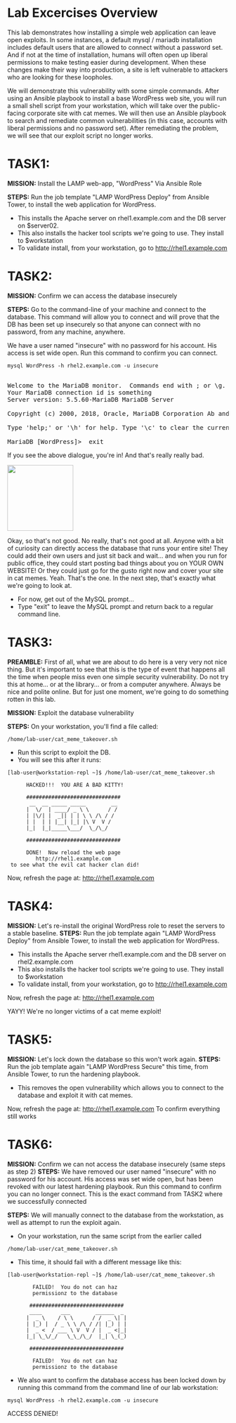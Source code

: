 # Lab Excercises Overview
This lab demonstrates how installing a simple web application can leave open exploits.  In some instances, a default mysql / mariadb installation includes default users that are allowed to connect without a password set.  And if not at the time of installation, humans will often open up liberal permissions to make testing easier during development.  When these changes make their way into production, a site is left vulnerable to attackers who are looking for these loopholes.

We will demonstrate this vulnerability with some simple commands.  After using an Ansible playbook to install a base WordPress web site, you will run a small shell script from your workstation, which will take over the public-facing corporate site with cat memes.  We will then use an Ansible playbook to search and remediate common vulnerabilities (in this case, accounts with liberal permissions and no password set).  After remediating the problem, we will see that our exploit script no longer works.


# TASK1:
__MISSION:__  Install the LAMP web-app, "WordPress" Via Ansible Role

__STEPS:__	Run the job template "LAMP WordPress Deploy" from Ansible Tower, to install the web application for WordPress.  

- This installs the Apache server on rhel1.example.com and the DB server on $server02.
- This also installs the hacker tool scripts we're going to use.  They install to $workstation
- To validate install, from your workstation, go to http://rhel1.example.com


# TASK2:	
__MISSION:__  Confirm we can access the database insecurely

__STEPS:__	Go to the command-line of your machine and connect to the database.  This command will allow you to connect and will prove that the DB has been set up insecurely so that anyone can connect with no password, from any machine, anywhere.

We have a user named "insecure" with no password for his account.  His access is set wide open.  Run this command to confirm you can connect.

```mysql WordPress -h rhel2.example.com -u insecure```
<pre>

Welcome to the MariaDB monitor.  Commands end with ; or \g.
Your MariaDB connection id is something
Server version: 5.5.60-MariaDB MariaDB Server

Copyright (c) 2000, 2018, Oracle, MariaDB Corporation Ab and others.

Type 'help;' or '\h' for help. Type '\c' to clear the current input statement.

MariaDB [WordPress]>  exit
</pre>

If you see the above dialogue, you're in!  And that's really really bad.

<img src="https://raw.githubusercontent.com/RedHatDemos/SecurityDemos/master/2019Labs/WebAppLAMPLab/roles/wordpress-server/templates/twentyseventeen-catsploit/assets/images/cat-hack01.jpg" width="150">

Okay, so that's not good.  No really, that's not good at all.  Anyone with a bit of curiosity can directly access the database that runs your entire site!  They could add their own users and just sit back and wait... and when you run for public office, they could start posting bad things about you on YOUR OWN WEBSITE!  Or they could just go for the gusto right now and cover your site in cat memes.  Yeah.  That's the one.  In the next step, that's exactly what we're going to look at.

- For now, get out of the MySQL prompt...
- Type "exit" to leave the MySQL prompt and return back to a regular command line.


# TASK3:	
__PREAMBLE:__ First of all, what we are about to do here is a very very not nice thing.  But it's important to see that this is the type of event that happens all the time when people miss even one simple security vulnerability.  Do not try this at home... or at the library... or from a computer anywhere.  Always be nice and polite online.  But for just one moment, we're going to do something rotten in this lab.

__MISSION:__  Exploit the database vulnerability

__STEPS:__	On your workstation, you'll find a file called:

 `/home/lab-user/cat_meme_takeover.sh` 

- Run this script to exploit the DB.
- You will see this after it runs:
```
[lab-user@workstation-repl ~]$ /home/lab-user/cat_meme_takeover.sh

      HACKED!!!  YOU ARE A BAD KITTY!

      ##############################
       __  __ _____ _____        __ 
      |  \/  | ____/ _ \ \      / / 
      | |\/| |  _|| | | \ \ /\ / /  
      | |  | | |__| |_| |\ V  V /   
      |_|  |_|_____\___/  \_/\_/    
   	       	       	       	  
      ##############################
                                    
      DONE!  Now reload the web page
         http://rhel1.example.com    
 to see what the evil cat hacker clan did!

```

Now, refresh the page at:  http://rhel1.example.com


# TASK4:	
__MISSION:__  Let's re-install the original WordPress role to reset the servers to a stable baseline.
__STEPS:__	Run the job template again "LAMP WordPress Deploy" from Ansible Tower, to install the web application for WordPress.  
- This installs the Apache server rhel1.example.com and the DB server on rhel2.example.com
- This also installs the hacker tool scripts we're going to use.  They install to $workstation
- To validate install, from your workstation, go to http://rhel1.example.com

Now, refresh the page at:  http://rhel1.example.com

YAYY!  We're no longer victims of a cat meme exploit!

# TASK5:	
__MISSION:__  Let's lock down the database so this won't work again.
__STEPS:__	Run the job template again "LAMP WordPress Secure" this time, from Ansible Tower, to run the hardening playbook.  
- This removes the open vulnerability which allows you to connect to the database and exploit it with cat memes.

Now, refresh the page at:  http://rhel1.example.com
To confirm everything still works


# TASK6:	
__MISSION:__  Confirm we can not access the database insecurely (same steps as step 2)
__STEPS:__	We have removed our user named "insecure" with no password for his account.  His access was set wide open, but has been revoked with our latest hardening playbook.  Run this command to confirm you can no longer connect.  This is the exact command from TASK2 where we successfully connected

__STEPS:__	We will manually connect to the database from the workstation, as well as attempt to run the exploit again.
- On your workstation, run the same script from the earlier called

 `/home/lab-user/cat_meme_takeover.sh` 

- This time, it should fail with a different message like this:
```
[lab-user@workstation-repl ~]$ /home/lab-user/cat_meme_takeover.sh

        FAILED!  You do not can haz
        permissionz to the database

       ############################## 
       ____      ___        ______  _ 
      |  _ \    / \ \      / /  _ \| |
      | |_) |  / _ \ \ /\ / /| |_) | |
      |  _ <  / ___ \ V  V / |  _ <|_|
      |_| \_\/_/   \_\_/\_/  |_| \_(_)
   	       	       	       	    
       ############################## 
                                      
        FAILED!  You do not can haz   
        permissionz to the database   
```
- We also want to confirm the database access has been locked down by running this command from the command line of our lab workstation:

```mysql WordPress -h rhel2.example.com -u insecure```

ACCESS DENIED!




